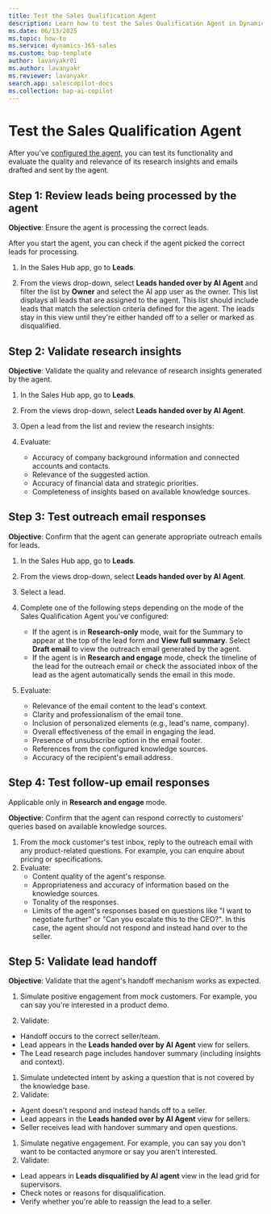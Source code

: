 ```yaml
---
title: Test the Sales Qualification Agent
description: Learn how to test the Sales Qualification Agent in Dynamics 365 Sales and evaluate its accuracy and performance.
ms.date: 06/13/2025
ms.topic: how-to
ms.service: dynamics-365-sales
ms.custom: bap-template
author: lavanyakr01
ms.author: lavanyakr
ms.reviewer: lavanyakr
search.app: salescopilot-docs
ms.collection: bap-ai-copilot
---
```


# Test the Sales Qualification Agent

After you've [configured the agent](configure-sales-qualification-agent.md), you can test its functionality and evaluate the quality and relevance of its research insights and emails drafted and sent by the agent.

## Step 1: Review leads being processed by the agent

**Objective**: Ensure the agent is processing the correct leads.

After you start the agent, you can check if the agent picked the correct leads for processing.

1. In the Sales Hub app, go to **Leads**.

1. From the views drop-down, select **Leads handed over by AI Agent** and filter the list by **Owner** and select the AI app user as the owner.
   This list displays all leads that are assigned to the agent. This list should include leads that match the selection criteria defined for the agent. The leads stay in this view until they're either handed off to a seller or marked as disqualified.

## Step 2: Validate research insights

**Objective**: Validate the quality and relevance of research insights generated by the agent.

1. In the Sales Hub app, go to **Leads**.

1. From the views drop-down, select **Leads handed over by AI Agent**.
1. Open a lead from the list and review the research insights:
1. Evaluate:
   - Accuracy of company background information and connected accounts and contacts.
   - Relevance of the suggested action.
   - Accuracy of financial data and strategic priorities.
   - Completeness of insights based on available knowledge sources.

## Step 3: Test outreach email responses

**Objective**: Confirm that the agent can generate appropriate outreach emails for leads.

1. In the Sales Hub app, go to **Leads**.

1. From the views drop-down, select **Leads handed over by AI Agent**.
1. Select a lead.
1. Complete one of the following steps depending on the mode of the Sales Qualification Agent you've configured:
   - If the agent is in **Research-only** mode, wait for the Summary to appear at the top of the lead form and **View full summary**. Select **Draft email** to view the outreach email generated by the agent.
   - If the agent is in **Research and engage** mode, check the timeline of the lead for the outreach email or check the associated inbox of the lead as the agent automatically sends the email in this mode.

1. Evaluate:
   - Relevance of the email content to the lead's context.
   - Clarity and professionalism of the email tone.
   - Inclusion of personalized elements (e.g., lead's name, company).
   - Overall effectiveness of the email in engaging the lead.
   - Presence of unsubscribe option in the email footer.
   - References from the configured knowledge sources.
   - Accuracy of the recipient's email address.

## Step 4: Test follow-up email responses 

Applicable only in **Research and engage** mode.

**Objective**: Confirm that the agent can respond correctly to customers’ queries based on available knowledge sources.

1. From the mock customer's test inbox, reply to the outreach email with any product-related questions. For example, you can enquire about pricing or specifications.
1. Evaluate:
    - Content quality of the agent's response.
    - Appropriateness and accuracy of information based on the knowledge sources.
    - Tonality of the responses.
    - Limits of the agent's responses based on questions like "I want to negotiate further" or "Can you escalate this to the CEO?". In this case, the agent should not respond and instead hand over to the seller.


## Step 5: Validate lead handoff

**Objective**: Validate that the agent's handoff mechanism works as expected.

1. Simulate positive engagement from mock customers. For example, you can say you're interested in a product demo.

1. Validate:

  - Handoff occurs to the correct seller/team.
  - Lead appears in the **Leads handed over by AI Agent** view for sellers.
  - The Lead research page includes handover summary (including insights and context).

1. Simulate undetected intent by asking a question that is not covered by the knowledge base. 
1. Validate:
  - Agent doesn't respond and instead hands off to a seller.
  - Lead appears in the **Leads handed over by AI Agent** view for sellers.
  - Seller receives lead with handover summary and open questions.

1. Simulate negative engagement. For example, you can say you don't want to be contacted anymore or say you aren't interested.
1. Validate:
  - Lead appears in **Leads disqualified by AI agent** view in the lead grid for supervisors.
  - Check notes or reasons for disqualification.
  - Verify whether you're able to reassign the lead to a seller.

